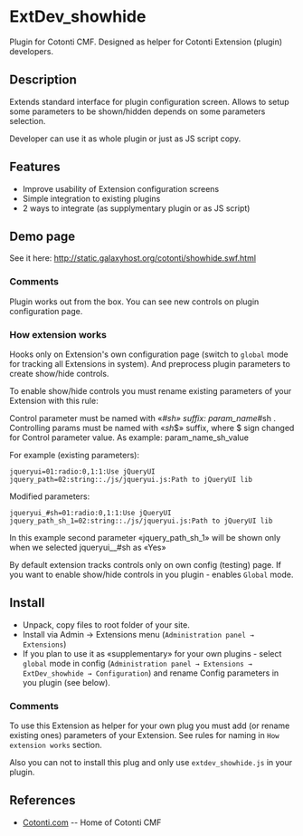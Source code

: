 ExtDev_showhide
===============

Plugin for Cotonti CMF. Designed as helper for Cotonti Extension (plugin) developers.

Description
-----------

Extends standard interface for plugin configuration screen. 
Allows to setup some parameters to be shown/hidden depends on some parameters selection.

Developer can use it as whole plugin or just as JS script copy.

Features
--------

* Improve usability of Extension configuration screens
* Simple integration to existing plugins
* 2 ways to integrate (as supplymentary plugin or as JS script)

Demo page
---------

See it here: http://static.galaxyhost.org/cotonti/showhide.swf.html

### Comments

Plugin works out from the box. You can see new controls on plugin configuration page.


### How extension works

Hooks only on Extension's own configuration page (switch to `global` mode for tracking all Extensions 
in system). And preprocess plugin parameters to create show/hide controls.

To enable show/hide controls you must rename existing parameters of your Extension with this rule:

Control parameter must be named with «_#sh» suffix: param_name_#sh .
Controlling params must be named with «_sh_$» suffix, where $ sign changed for 
Control parameter value. As example: param_name_sh_value

For example (existing parameters):

    jqueryui=01:radio:0,1:1:Use jQueryUI
    jquery_path=02:string::./js/jqueryui.js:Path to jQueryUI lib

Modified parameters:

    jqueryui_#sh=01:radio:0,1:1:Use jQueryUI
    jquery_path_sh_1=02:string::./js/jqueryui.js:Path to jQueryUI lib

In this example second parameter «jquery_path_sh_1» will be shown only when we selected 
jqueryui__#sh as «Yes»

By default extension tracks controls only on own config (testing) page.
If you want to enable show/hide controls in you plugin - enables `Global` mode.


Install
-------

* Unpack, copy files to root folder of your site.
* Install via Admin → Extensions menu (`Administration panel → Extensions`)
* If you plan to use it as «supplementary» for your own plugins - select `global` mode in 
config (`Administration panel → Extensions → ExtDev_showhide → Configuration`)
and rename Config parameters in you plugin (see below).

### Comments

To use this Extension as helper for your own plug you must add (or rename existing ones) 
parameters of your Extension. See rules for naming in `How extension works` section.

Also you can not to install this plug and only use `extdev_showhide.js` in your plugin.

References
----------

* [Cotonti.com](http://Cotonti.com/) -- Home of Cotonti CMF


